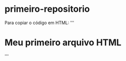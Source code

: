 # primeiro-repositorio

Para copiar o código em HTML:
'''
<html>
  <h1>Meu primeiro arquivo HTML</h1>
</html>
    '''
